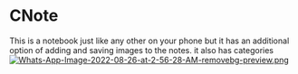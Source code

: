 # CNote
This is a notebook just like any other on your phone but it has an additional option of adding and saving images to the notes.
it also has categories
[![Whats-App-Image-2022-08-26-at-2-56-28-AM-removebg-preview.png](https://i.postimg.cc/YCw3KNr1/Whats-App-Image-2022-08-26-at-2-56-28-AM-removebg-preview.png)](https://postimg.cc/RNXfwHnF)
